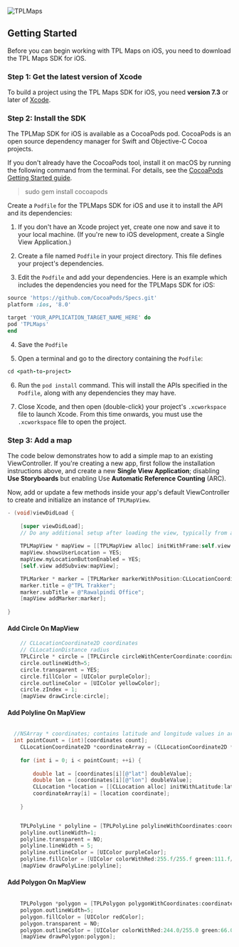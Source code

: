 ![TPLMaps](https://dl.dropboxusercontent.com/s/ks2tbo6ghpwwda0/TPLMapsLogo.png)

## Getting Started
Before you can begin working with TPL Maps on iOS, you need to download the TPL Maps SDK for iOS.

### Step 1: Get the latest version of Xcode
To build a project using the TPL Maps SDK for iOS, you need **version 7.3** or later of [Xcode](https://developer.apple.com/xcode/).

### Step 2: Install the SDK


The TPLMap SDK for iOS is available as a CocoaPods pod. CocoaPods is an open source dependency manager for Swift and Objective-C Cocoa projects.

If you don't already have the CocoaPods tool, install it on macOS by running the following command from the terminal. For details, see the [CocoaPods Getting Started guide](https://guides.cocoapods.org/using/getting-started.html).

> sudo gem install cocoapods

Create a `Podfile` for the TPLMaps SDK for iOS and use it to install the API and its dependencies:

1. If you don't have an Xcode project yet, create one now and save it to your local machine. (If you're new to iOS development, create a Single View Application.)

2. Create a file named `Podfile` in your project directory. This file defines your project's dependencies. 

3. Edit the `Podfile` and add your dependencies. Here is an example which includes the dependencies you need for the TPLMaps SDK for iOS:

```ruby
source 'https://github.com/CocoaPods/Specs.git'
platform :ios, '8.0'

target 'YOUR_APPLICATION_TARGET_NAME_HERE' do
pod 'TPLMaps'
end
```

4. Save the `Podfile`

5. Open a terminal and go to the directory containing the `Podfile`:
```ruby
cd <path-to-project>
```

6. Run the `pod install` command. This will install the APIs specified in the `Podfile`, along with any dependencies they may have.

7. Close Xcode, and then open (double-click) your project's `.xcworkspace` file to launch Xcode. From this time onwards, you must use the `.xcworkspace` file to open the project.

### Step 3: Add a map
The code below demonstrates how to add a simple map to an existing ViewController. If you're creating a new app, first follow the installation instructions above, and create a new **Single View Application**; disabling **Use Storyboards** but enabling Use **Automatic Reference Counting** (ARC).

Now, add or update a few methods inside your app's default ViewController to create and initialize an instance of `TPLMapView`.

```objective-c
- (void)viewDidLoad {
    
    [super viewDidLoad];
    // Do any additional setup after loading the view, typically from a nib.
    
    TPLMapView * mapView = [[TPLMapView alloc] initWithFrame:self.view.frame];
    mapView.showsUserLocation = YES;
    mapView.myLocationButtonEnabled = YES;
    [self.view addSubview:mapView];

    TPLMarker * marker = [TPLMarker markerWithPosition:CLLocationCoordinate2DMake(33.522484, 73.094552)];
    marker.title = @"TPL Trakker";
    marker.subTitle = @"Rawalpindi Office";
    [mapView addMarker:marker];
    
}

```

#### Add Circle On MapView
```objective-c
    // CLLocationCoordinate2D coordinates
    // CLLocationDistance radius
    TPLCircle * circle = [TPLCircle circleWithCenterCoordinate:coordinates radius:radius];
    circle.outlineWidth=5;
    circle.transparent = YES;
    circle.fillColor = [UIColor purpleColor];
    circle.outlineColor = [UIColor yellowColor];
    circle.zIndex = 1;
    [mapView drawCircle:circle];

```

#### Add Polyline On MapView
```objective-c

  //NSArray * coordinates; contains latitude and longitude values in array.
  int pointCount = (int)[coordinates count];
    CLLocationCoordinate2D *coordinateArray = (CLLocationCoordinate2D *)malloc(pointCount * sizeof(CLLocationCoordinate2D));
    
    for (int i = 0; i < pointCount; ++i) {
        
        double lat = [coordinates[i][@"lat"] doubleValue];
        double lon = [coordinates[i][@"lon"] doubleValue];
        CLLocation *location = [[CLLocation alloc] initWithLatitude:lat longitude:lon];
        coordinateArray[i] = [location coordinate];
        
    }


    TPLPolyLine * polyline = [TPLPolyLine polylineWithCoordinates:coordinateArray count:pointCount];
    polyline.outlineWidth=1;
    polyline.transparent = NO;
    polyline.lineWidth = 5;
    polyline.outlineColor = [UIColor purpleColor];
    polyline.fillColor = [UIColor colorWithRed:255.f/255.f green:111.f/255.f blue:105.f/255.f alpha:.1f];
    [mapView drawPolyLine:polyline];


```
#### Add Polygon On MapView
```objective-c
    
    TPLPolygon *polygon = [TPLPolygon polygonWithCoordinates:coordinateArray count:pointCount];
    polygon.outlineWidth=5;
    polygon.fillColor = [UIColor redColor];
    polygon.transparent = NO;
    polygon.outlineColor = [UIColor colorWithRed:244.0/255.0 green:66.0/255.0 blue:226.0/255.0 alpha:1.0];
    [mapView drawPolygon:polygon];
    
```


